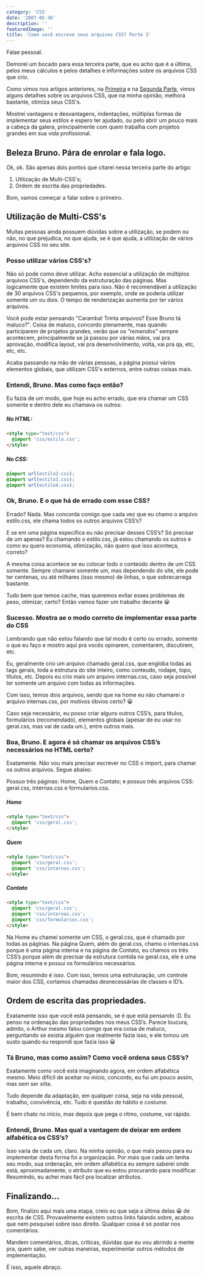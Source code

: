 ```yaml
---
category: 'CSS'
date: '2007-05-30'
description: ''
featuredImage: ''
title: 'Como você escreve seus arquivos CSS? Parte 3'
---
```


Falae pessoal.

Demorei um bocado para essa terceira parte, que eu acho que é a última, pelos meus cálculos e pelos detalhes e informações sobre os arquivos CSS que crio.

Como vimos nos artigos anteriores, na [Primeira](/como-voce-escreve-seus-arquivos-css) e na [Segunda Parte](/como-voce-escreve-seus-arquivos-css-parte-2), vimos alguns detalhes sobre os arquivos CSS, que na minha opinião, melhora bastante, otimiza seus CSS's.

Mostrei vantagens e desvantagens, indentações, múltiplas formas de implementar seus estilos e espero ter ajudado, ou pelo abrir um pouco mais a cabeça da galera, principalmente com quem trabalha com projetos grandes em sua vida profissional.

## Beleza Bruno. Pára de enrolar e fala logo.

Ok, ok. São apenas dois pontos que citarei nessa terceira parte do artigo:

1. Utilização de Multi-CSS's;
2. Ordem de escrita das propriedades.

Bom, vamos começar a falar sobre o primeiro.

## Utilização de Multi-CSS's

Muitas pessoas ainda possuem dúvidas sobre a utilização, se podem ou não, no que prejudica, no que ajuda, se é que ajuda, a utilização de vários arquivos CSS no seu site.

### Posso utilizar vários CSS's?

Não só pode como deve utilizar. Acho essencial a utilização de múltiplos arquivos CSS's, dependendo da estruturação das páginas. Mas logicamente que existem limites para isso. Não é recomendável a utilização de 30 arquivos CSS's pequenos, por exemplo, onde se poderia utilizar somente um ou dois. O tempo de renderização aumenta por ter vários arquivos.

Você pode estar pensando "Caramba! Trinta arquivos? Esse Bruno tá maluco?". Coisa de maluco, concordo plenamente, mas quando participarem de projetos grandes, verão que os _"remendos"_ sempre acontecem, principalmente se já passou por várias mãos, vai pra aprovação, modifica layout, vai pra desenvolvimento, volta, vai pra qa, etc, etc, etc.

Acaba passando na mão de várias pessoas, a página possui vários elementos globais, que utilizam CSS's externos, entre outras coisas mais.

### Entendi, Bruno. Mas como faço então?

Eu fazia de um modo, que hoje eu acho errado, que era chamar um CSS somente e dentro dele eu chamava os outros:

##### No HTML:

```html
<style type="text/css">
  @import 'css/estilo.css';
</style>
```

##### No CSS:

```css
@import url(estilo2.css);
@import url(estilo3.css);
@import url(estilo4.css);
```

### Ok, Bruno. E o que há de errado com esse CSS?

Errado? Nada. Mas concorda comigo que cada vez que eu chamo o arquivo estilo.css, ele chama todos os outros arquivos CSS’s?

E se em uma página específica eu não precisar desses CSS’s? Só precisar de um apenas? Eu chamando o estilo.css, já estou chamando os outros e como eu quero economia, otimização, não quero que isso aconteça, correto?

A mesma coisa acontece se eu colocar todo o conteúdo dentro de um CSS somente. Sempre chamarei somente um, mas dependendo do site, ele pode ter centenas, ou até milhares (isso mesmo) de linhas, o que sobrecarrega bastante.

Tudo bem que temos cache, mas queremos evitar esses problemas de peso, otimizar, certo? Então vamos fazer um trabalho decente 😀

### Sucesso. Mostra ae o modo correto de implementar essa parte do CSS

Lembrando que não estou falando que tal modo é certo ou errado, somente o que eu faço e mostro aqui pra vocês opinarem, comentarem, discutirem, etc.

Eu, geralmente crio um arquivo chamado geral.css, que engloba todas as tags gerais, toda a estrutura do site inteiro, como conteudo, rodape, topo, títulos, etc. Depois eu crio mais um arquivo internas.css, caso seja possível ter somente um arquivo com todas as informações.

Com isso, temos dois arquivos, sendo que na home eu não chamarei o arquivo internas.css, por motivos óbvios certo? 😀

Caso seja necessário, eu posso criar alguns outros CSS’s, para títulos, formulários (recomendado), elementos globais (apesar de eu usar no geral.css, mas vai de cada um.), entre outros mais.

### Boa, Bruno. E agora é só chamar os arquivos CSS’s necessários no HTML certo?

Exatamente. Não vou mais precisar escrever no CSS o import, para chamar os outros arquivos. Segue abaixo:

Possuo três páginas: Home, Quem e Contato; e possuo três arquivos CSS: geral.css, internas.css e formularios.css.

##### Home

```html
<style type="text/css">
  @import 'css/geral.css';
</style>
```

##### Quem

```html
<style type="text/css">
  @import 'css/geral.css';
  @import 'css/internas.css';
</style>
```

##### Contato

```html
<style type="text/css">
  @import 'css/geral.css';
  @import 'css/internas.css';
  @import 'css/formularios.css';
</style>
```

Na Home eu chamei somente um CSS, o geral.css, que é chamado por todas as páginas. Na página Quem, além do geral.css, chamo o internas.css porque é uma página interna e na página de Contato, eu chamos os três CSS’s porque além de precisar da estrutura contida no geral.css, ele é uma página interna e possui os formulários necessários.

Bom, resumindo é isso. Com isso, temos uma estruturação, um controle maior dos CSS, cortamos chamadas desnecessárias de classes e ID’s.

## Ordem de escrita das propriedades.

Exatamente isso que você está pensando, se é que está pensando :D. Eu penso na ordenação das propriedades nos meus CSS’s. Parece loucura, admito, o Arthur mesmo falou comigo que era coisa de maluco, perguntando se existia alguém que realmente fazia isso, e ele tomou um susto quando eu respondi que fazia isso 😀

### Tá Bruno, mas como assim? Como você ordena seus CSS’s?

Exatamente como você está imaginando agora, em ordem alfabética mesmo. Meio difícil de aceitar no início, concordo, eu fui um pouco assim, mas sem ser xiita.

Tudo depende da adaptação, em qualquer coisa, seja na vida pessoal, trabalho, convivência, etc. Tudo é questão de hábito e costume.

É bem chato no início, mas depois que pega o ritmo, costume, vai rápido.

### Entendi, Bruno. Mas qual a vantagem de deixar em ordem alfabética os CSS’s?

Isso varia de cada um, claro. Na minha opinião, o que mais pesou para eu implementar desta forma foi a organização. Por mais que cada um tenha seu modo, sua ordenação, em ordem alfabética eu sempre saberei onde está, aproximadamente, o atributo que eu estou procurando para modificar. Resumindo, eu achei mais fácil pra localizar atributos.

## Finalizando…

Bom, finalizo aqui mais uma etapa, creio eu que seja a última delas 😀 de escrita de CSS. Provavelmente existem outros links falando sobre, acabou que nem pesquisei sobre isso direito. Qualquer coisa é só postar nos comentários.

Mandem comentários, dicas, críticas, dúvidas que eu vou abrindo a mente pra, quem sabe, ver outras maneiras, experimentar outros métodos de implementação.

É isso, aquele abraço.
